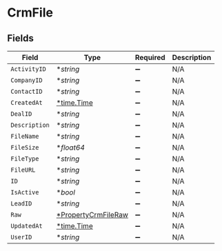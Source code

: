 # CrmFile


## Fields

| Field                                                            | Type                                                             | Required                                                         | Description                                                      |
| ---------------------------------------------------------------- | ---------------------------------------------------------------- | ---------------------------------------------------------------- | ---------------------------------------------------------------- |
| `ActivityID`                                                     | **string*                                                        | :heavy_minus_sign:                                               | N/A                                                              |
| `CompanyID`                                                      | **string*                                                        | :heavy_minus_sign:                                               | N/A                                                              |
| `ContactID`                                                      | **string*                                                        | :heavy_minus_sign:                                               | N/A                                                              |
| `CreatedAt`                                                      | [*time.Time](https://pkg.go.dev/time#Time)                       | :heavy_minus_sign:                                               | N/A                                                              |
| `DealID`                                                         | **string*                                                        | :heavy_minus_sign:                                               | N/A                                                              |
| `Description`                                                    | **string*                                                        | :heavy_minus_sign:                                               | N/A                                                              |
| `FileName`                                                       | **string*                                                        | :heavy_minus_sign:                                               | N/A                                                              |
| `FileSize`                                                       | **float64*                                                       | :heavy_minus_sign:                                               | N/A                                                              |
| `FileType`                                                       | **string*                                                        | :heavy_minus_sign:                                               | N/A                                                              |
| `FileURL`                                                        | **string*                                                        | :heavy_minus_sign:                                               | N/A                                                              |
| `ID`                                                             | **string*                                                        | :heavy_minus_sign:                                               | N/A                                                              |
| `IsActive`                                                       | **bool*                                                          | :heavy_minus_sign:                                               | N/A                                                              |
| `LeadID`                                                         | **string*                                                        | :heavy_minus_sign:                                               | N/A                                                              |
| `Raw`                                                            | [*PropertyCrmFileRaw](../../models/shared/propertycrmfileraw.md) | :heavy_minus_sign:                                               | N/A                                                              |
| `UpdatedAt`                                                      | [*time.Time](https://pkg.go.dev/time#Time)                       | :heavy_minus_sign:                                               | N/A                                                              |
| `UserID`                                                         | **string*                                                        | :heavy_minus_sign:                                               | N/A                                                              |
